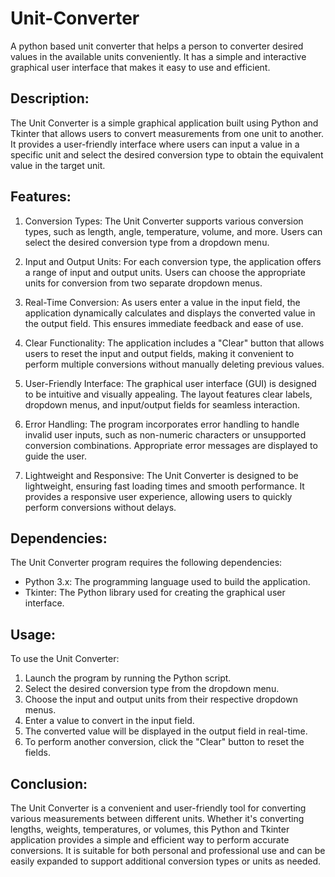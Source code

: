 # Unit-Converter
A python based unit converter that helps a person to converter desired values in the available units conveniently. It has a simple and interactive graphical user interface that makes it easy to use and efficient.

## Description:
The Unit Converter is a simple graphical application built using Python and Tkinter that allows users to convert measurements from one unit to another. It provides a user-friendly interface where users can input a value in a specific unit and select the desired conversion type to obtain the equivalent value in the target unit.

## Features:
1. Conversion Types: The Unit Converter supports various conversion types, such as length, angle, temperature, volume, and more. Users can select the desired conversion type from a dropdown menu.

2. Input and Output Units: For each conversion type, the application offers a range of input and output units. Users can choose the appropriate units for conversion from two separate dropdown menus.

3. Real-Time Conversion: As users enter a value in the input field, the application dynamically calculates and displays the converted value in the output field. This ensures immediate feedback and ease of use.

4. Clear Functionality: The application includes a "Clear" button that allows users to reset the input and output fields, making it convenient to perform multiple conversions without manually deleting previous values.

5. User-Friendly Interface: The graphical user interface (GUI) is designed to be intuitive and visually appealing. The layout features clear labels, dropdown menus, and input/output fields for seamless interaction.

6. Error Handling: The program incorporates error handling to handle invalid user inputs, such as non-numeric characters or unsupported conversion combinations. Appropriate error messages are displayed to guide the user.

7. Lightweight and Responsive: The Unit Converter is designed to be lightweight, ensuring fast loading times and smooth performance. It provides a responsive user experience, allowing users to quickly perform conversions without delays.

## Dependencies:
The Unit Converter program requires the following dependencies:
- Python 3.x: The programming language used to build the application.
- Tkinter: The Python library used for creating the graphical user interface.

## Usage:
To use the Unit Converter:
1. Launch the program by running the Python script.
2. Select the desired conversion type from the dropdown menu.
3. Choose the input and output units from their respective dropdown menus.
4. Enter a value to convert in the input field.
5. The converted value will be displayed in the output field in real-time.
6. To perform another conversion, click the "Clear" button to reset the fields.

## Conclusion:
The Unit Converter is a convenient and user-friendly tool for converting various measurements between different units. Whether it's converting lengths, weights, temperatures, or volumes, this Python and Tkinter application provides a simple and efficient way to perform accurate conversions. It is suitable for both personal and professional use and can be easily expanded to support additional conversion types or units as needed.
